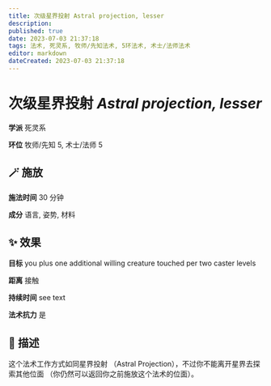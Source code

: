 ```yaml
---
title: 次级星界投射 Astral projection, lesser
description: 
published: true
date: 2023-07-03 21:37:18
tags: 法术, 死灵系, 牧师/先知法术, 5环法术, 术士/法师法术
editor: markdown
dateCreated: 2023-07-03 21:37:18
---
```


# **次级星界投射** *Astral projection, lesser*

**学派** 死灵系 

**环位** 牧师/先知 5, 术士/法师 5

## 🪄 施放

**施法时间** 30 分钟

**成分** 语言, 姿势, 材料

## ✨ 效果 

**目标** you plus one additional willing creature touched per two caster levels 

**距离** 接触  

**持续时间** see text 

**法术抗力** 是

## 📖 描述

这个法术工作方式如同星界投射 （Astral Projection），不过你不能离开星界去探索其他位面 （你仍然可以返回你之前施放这个法术的位面）。
    